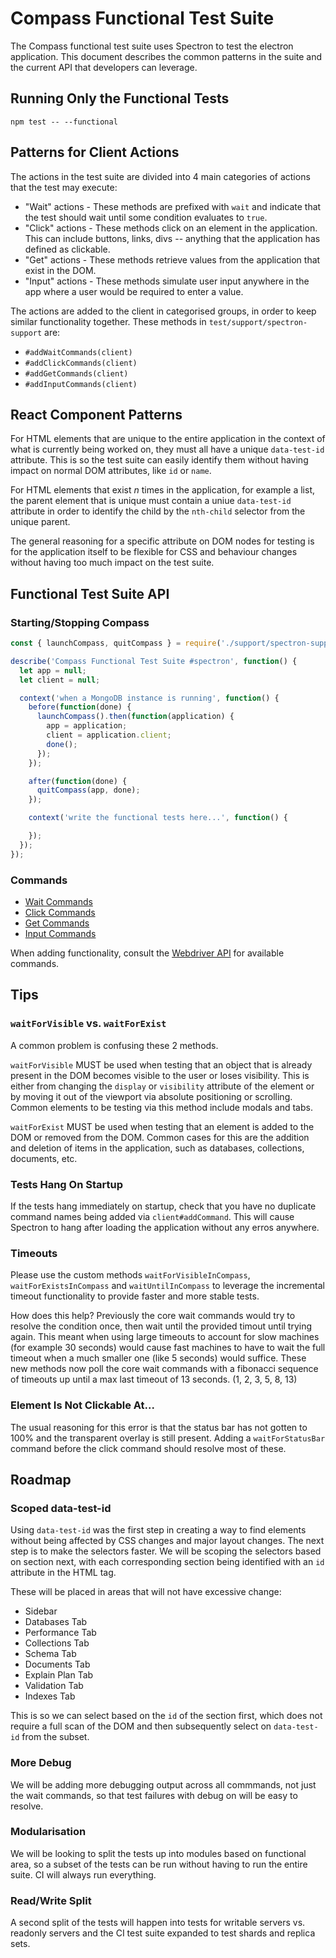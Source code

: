 # Compass Functional Test Suite

The Compass functional test suite uses Spectron to test the electron
application. This document describes the common patterns in the suite and
the current API that developers can leverage.

## Running Only the Functional Tests

```shell
npm test -- --functional
```

## Patterns for Client Actions

The actions in the test suite are divided into 4 main categories of
actions that the test may execute:

- "Wait" actions - These methods are prefixed with `wait` and indicate that
    the test should wait until some condition evaluates to `true`.
- "Click" actions - These methods click on an element in the application.
    This can include buttons, links, divs -- anything that the application
    has defined as clickable.
- "Get" actions - These methods retrieve values from the application that
    exist in the DOM.
- "Input" actions - These methods simulate user input anywhere in the app
    where a user would be required to enter a value.

The actions are added to the client in categorised groups, in order to
keep similar functionality together. These methods in `test/support/spectron-support` are:

- `#addWaitCommands(client)`
- `#addClickCommands(client)`
- `#addGetCommands(client)`
- `#addInputCommands(client)`

## React Component Patterns

For HTML elements that are unique to the entire application in the context
of what is currently being worked on, they must all have a unique `data-test-id`
attribute. This is so the test suite can easily identify them without having
impact on normal DOM attributes, like `id` or `name`.

For HTML elements that exist *n* times in the application, for example a list,
the parent element that is unique must contain a uniue `data-test-id` attribute
in order to identify the child by the `nth-child` selector from the unique parent.

The general reasoning for a specific attribute on DOM nodes for testing is for
the application itself to be flexible for CSS and behaviour changes without
having too much impact on the test suite.

## Functional Test Suite API

### Starting/Stopping Compass

```javascript
const { launchCompass, quitCompass } = require('./support/spectron-support');

describe('Compass Functional Test Suite #spectron', function() {
  let app = null;
  let client = null;

  context('when a MongoDB instance is running', function() {
    before(function(done) {
      launchCompass().then(function(application) {
        app = application;
        client = application.client;
        done();
      });
    });

    after(function(done) {
      quitCompass(app, done);
    });

    context('write the functional tests here...', function() {

    });
  });
});
```

### Commands

- [Wait Commands](https://github.com/10gen/compass/blob/master/test/support/spectron-support.js#L156)
- [Click Commands](https://github.com/10gen/compass/blob/master/test/support/spectron-support.js#L353)
- [Get Commands](https://github.com/10gen/compass/blob/master/test/support/spectron-support.js#L735)
- [Input Commands](https://github.com/10gen/compass/blob/master/test/support/spectron-support.js#L1079)

When adding functionality, consult the [Webdriver API](http://webdriver.io/api.html) for available
commands.

## Tips

### `waitForVisible` vs. `waitForExist`

A common problem is confusing these 2 methods.

`waitForVisible` MUST be used when testing that an object that is already present
in the DOM becomes visible to the user or loses visibility. This is either from
changing the `display` or `visibility` attribute of the element or by moving it
out of the viewport via absolute positioning or scrolling. Common elements to
be testing via this method include modals and tabs.

`waitForExist` MUST be used when testing that an element is added to the DOM or
removed from the DOM. Common cases for this are the addition and deletion of
items in the application, such as databases, collections, documents, etc.

### Tests Hang On Startup

If the tests hang immediately on startup, check that you have no duplicate command
names being added via `client#addCommand`. This will cause Spectron to hang after
loading the application without any erros anywhere.

### Timeouts

Please use the custom methods `waitForVisibleInCompass`, `waitForExistsInCompass`
and `waitUntilInCompass` to leverage the incremental timeout functionality to
provide faster and more stable tests.

How does this help? Previously the core wait commands would try to resolve the
condition once, then wait until the provided timout until trying again. This
meant when using large timeouts to account for slow machines (for example 30
seconds) would cause fast machines to have to wait the full timeout when a much
smaller one (like 5 seconds) would suffice. These new methods now poll the core
wait commands with a fibonacci sequence of timeouts up until a max last timeout
of 13 seconds. (1, 2, 3, 5, 8, 13)


### Element Is Not Clickable At...

The usual reasoning for this error is that the status bar has not gotten to 100%
and the transparent overlay is still present. Adding a `waitForStatusBar` command
before the click command should resolve most of these.

## Roadmap

### Scoped data-test-id

Using `data-test-id` was the first step in creating a way to find elements without
being affected by CSS changes and major layout changes. The next step is to make
the selectors faster. We will be scoping the selectors based on section next, with
each corresponding section being identified with an `id` attribute in the HTML tag.

These will be placed in areas that will not have excessive change:

- Sidebar
- Databases Tab
- Performance Tab
- Collections Tab
- Schema Tab
- Documents Tab
- Explain Plan Tab
- Validation Tab
- Indexes Tab

This is so we can select based on the `id` of the section first, which does not require
a full scan of the DOM and then subsequently select on `data-test-id` from the subset.

### More Debug

We will be adding more debugging output across all commmands, not just the wait commands,
so that test failures with debug on will be easy to resolve.

### Modularisation

We will be looking to split the tests up into modules based on functional area, so a subset
of the tests can be run without having to run the entire suite. CI will always run everything.

### Read/Write Split

A second split of the tests will happen into tests for writable servers vs. readonly servers
and the CI test suite expanded to test shards and replica sets.
